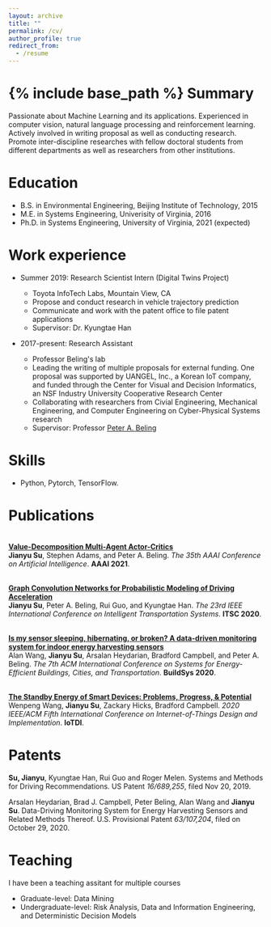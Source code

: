 ```yaml
---
layout: archive
title: ""
permalink: /cv/
author_profile: true
redirect_from:
  - /resume
---
```


{% include base_path %}
Summary
======
Passionate about Machine Learning and its applications. Experienced in computer vision, natural language processing and reinforcement learning. Actively involved in writing proposal as well as conducting research. Promote inter-discipline researches with fellow doctoral students from different departments as well as researchers from other institutions.


Education
======
* B.S. in Environmental Engineering, Beijing Institute of Technology, 2015
* M.E. in Systems Engineering, Univerisity of Virginia, 2016
* Ph.D. in Systems Engineering, University of Virginia, 2021 (expected)

Work experience
======
* Summer 2019: Research Scientist Intern (Digital Twins Project)
  * Toyota InfoTech Labs, Mountain View, CA
  * Propose and conduct research in vehicle trajectory prediction
  * Communicate and work with the patent office to file patent applications
  * Supervisor: Dr. Kyungtae Han

* 2017-present: Research Assistant
  * Professor Beling's lab
  * Leading the writing of multiple proposals for external funding. One proposal was supported by UANGEL, Inc., a Korean IoT company, and funded through the Center for Visual and Decision Informatics, an NSF Industry University Cooperative Research Center
  * Collaborating with researchers from Civial Engineering, Mechanical Engineering, and Computer Engineering on Cyber-Physical Systems research
  * Supervisor: Professor [Peter A. Beling](https://facultydirectory.virginia.edu/faculty/pb3a)
  
Skills
======
* Python, Pytorch, TensorFlow.

Publications
======
<br><b>[Value-Decomposition Multi-Agent Actor-Critics](https://hahayonghuming.github.io/JianyuSu.github.io/publications/VDAC)</b> 
</br> <b>Jianyu Su</b>, Stephen Adams, and Peter A. Beling. <i>The 35th AAAI Conference on Artificial Intelligence</i>. <b>AAAI 2021</b>.

<br><b>[Graph Convolution Networks for Probabilistic Modeling of Driving Acceleration](https://hahayonghuming.github.io/JianyuSu.github.io/publications/GCN)</b></br> 
<b>Jianyu Su</b>, Peter A. Beling, Rui Guo, and Kyungtae Han.
<i>The 23rd IEEE International Conference on Intelligent Transportation Systems</i>. <b>ITSC 2020</b>.

<br><b>[Is my sensor sleeping, hibernating, or broken? A data-driven monitoring system for indoor energy harvesting sensors](https://hahayonghuming.github.io/JianyuSu.github.io/publications/SensorValid)</b> </br> 
Alan Wang, <b> Jianyu Su</b>, Arsalan Heydarian, Bradford Campbell, and Peter A. Beling.
<i>The 7th ACM International Conference on Systems for Energy-Efficient Buildings, Cities, and Transportation</i>. <b>BuildSys 2020</b>.

<br><b>[The Standby Energy of Smart Devices: Problems, Progress, & Potential](https://hahayonghuming.github.io/JianyuSu.github.io/publications/Standby)</b> </br> 
Wenpeng Wang, <b>Jianyu Su</b>, Zackary Hicks, Bradford Campbell. 
<i>2020 IEEE/ACM Fifth International Conference on Internet-of-Things Design and Implementation</i>. <b>IoTDI</b>.

Patents
======
<b> Su, Jianyu</b>, Kyungtae Han, Rui Guo and Roger Melen. Systems and Methods for Driving Recommendations. US Patent <i>16/689,255</i>, filed Nov 20, 2019.

Arsalan Heydarian, Brad J. Campbell, Peter Beling, Alan Wang and <b>Jianyu Su</b>. Data-Driving Monitoring System for Energy Harvesting Sensors and Related Methods Thereof. U.S. Provisional Patent <i>63/107,204</i>, filed on October 29, 2020.


  
Teaching
======
  I have been a teaching assitant for multiple courses
  * Graduate-level: Data Mining
  * Undergraduate-level: Risk Analysis, Data and Information Engineering, and Deterministic Decision Models
  

